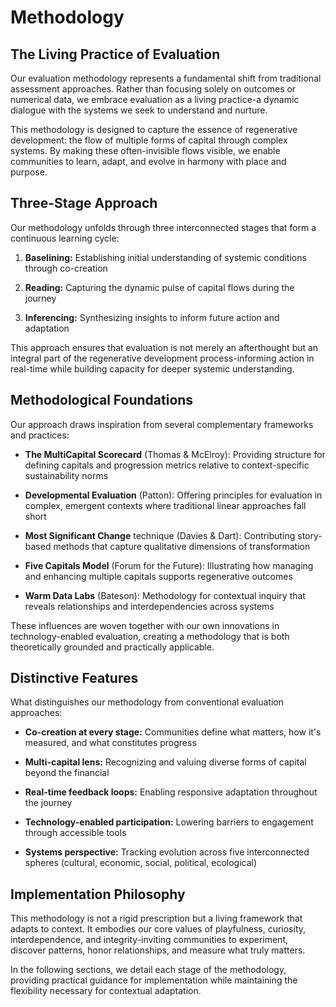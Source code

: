 # Methodology

## The Living Practice of Evaluation

Our evaluation methodology represents a fundamental shift from traditional assessment approaches. Rather than focusing solely on outcomes or numerical data, we embrace evaluation as a living practice-a dynamic dialogue with the systems we seek to understand and nurture.

This methodology is designed to capture the essence of regenerative development: the flow of multiple forms of capital through complex systems. By making these often-invisible flows visible, we enable communities to learn, adapt, and evolve in harmony with place and purpose.

## Three-Stage Approach

Our methodology unfolds through three interconnected stages that form a continuous learning cycle:

1. **Baselining:** Establishing initial understanding of systemic conditions through co-creation
    
2. **Reading:** Capturing the dynamic pulse of capital flows during the journey
    
3. **Inferencing:** Synthesizing insights to inform future action and adaptation
    

This approach ensures that evaluation is not merely an afterthought but an integral part of the regenerative development process-informing action in real-time while building capacity for deeper systemic understanding.

## Methodological Foundations

Our approach draws inspiration from several complementary frameworks and practices:

- **The MultiCapital Scorecard** (Thomas & McElroy): Providing structure for defining capitals and progression metrics relative to context-specific sustainability norms
    
- **Developmental Evaluation** (Patton): Offering principles for evaluation in complex, emergent contexts where traditional linear approaches fall short
    
- **Most Significant Change** technique (Davies & Dart): Contributing story-based methods that capture qualitative dimensions of transformation
    
- **Five Capitals Model** (Forum for the Future): Illustrating how managing and enhancing multiple capitals supports regenerative outcomes
    
- **Warm Data Labs** (Bateson): Methodology for contextual inquiry that reveals relationships and interdependencies across systems
    

These influences are woven together with our own innovations in technology-enabled evaluation, creating a methodology that is both theoretically grounded and practically applicable.

## Distinctive Features

What distinguishes our methodology from conventional evaluation approaches:

- **Co-creation at every stage:** Communities define what matters, how it's measured, and what constitutes progress
    
- **Multi-capital lens:** Recognizing and valuing diverse forms of capital beyond the financial
    
- **Real-time feedback loops:** Enabling responsive adaptation throughout the journey
    
- **Technology-enabled participation:** Lowering barriers to engagement through accessible tools
    
- **Systems perspective:** Tracking evolution across five interconnected spheres (cultural, economic, social, political, ecological)
    

## Implementation Philosophy

This methodology is not a rigid prescription but a living framework that adapts to context. It embodies our core values of playfulness, curiosity, interdependence, and integrity-inviting communities to experiment, discover patterns, honor relationships, and measure what truly matters.

In the following sections, we detail each stage of the methodology, providing practical guidance for implementation while maintaining the flexibility necessary for contextual adaptation.